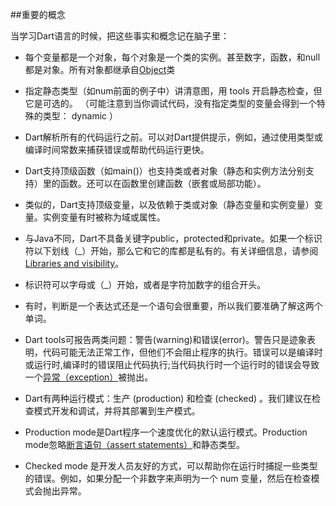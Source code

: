
##重要的概念

当学习Dart语言的时候，把这些事实和概念记在脑子里：
+ 每个变量都是一个对象，每个对象是一个类的实例。甚至数字，函数，和null都是对象。所有对象都继承自[Object](http://api.dartlang.org/dart_core/Object.html)类

+ 指定静态类型（如num前面的例子中）讲清意图，用 tools 开启静态检查，但它是可选的。 （可能注意到当你调试代码，没有指定类型的变量会得到一个特殊的类型： dynamic ）

+ Dart解析所有的代码运行之前。可以对Dart提供提示，例如，通过使用类型或编译时间常数来捕获错误或帮助代码运行更快。

+ Dart支持顶级函数（如main()）也支持类或者对象（静态和实例方法分别支持）里的函数。还可以在函数里创建函数（嵌套或局部功能）。

+ 类似的，Dart支持顶级变量，以及依赖于类或对象（静态变量和实例变量）变量。实例变量有时被称为域或属性。

+ 与Java不同，Dart不具备关键字public，protected和private。如果一个标识符以下划线（_）开始，那么它和它的库都是私有的。有关详细信息，请参阅 [Libraries and visibility](https://www.dartlang.org/docs/dart-up-and-running/ch02.html#libraries-and-visibility)。

+ 标识符可以字母或（_）开始，或者是字符加数字的组合开头。

+ 有时，判断是一个表达式还是一个语句会很重要，所以我们要准确了解这两个单词。

+ Dart tools可报告两类问题：警告(warning)和错误(error)。警告只是迹象表明，代码可能无法正常工作，但他们不会阻止程序的执行。错误可以是编译时或运行时,编译时的错误阻止代码执行;当代码执行时一个运行时的错误会导致一个[异常（exception）](https://www.dartlang.org/docs/dart-up-and-running/ch02.html#exceptions)被抛出。

+ Dart有两种运行模式：生产 (production) 和检查 (checked) 。我们建议在检查模式开发和调试，并将其部署到生产模式。
 + Production mode是Dart程序一个速度优化的默认运行模式。Production mode忽略[断言语句（assert statements）](https://www.dartlang.org/docs/dart-up-and-running/ch02.html#assert)和静态类型。

 + Checked mode 是开发人员友好的方式，可以帮助你在运行时捕捉一些类型的错误。例如，如果分配一个非数字来声明为一个 num 变量，然后在检查模式会抛出异常。

